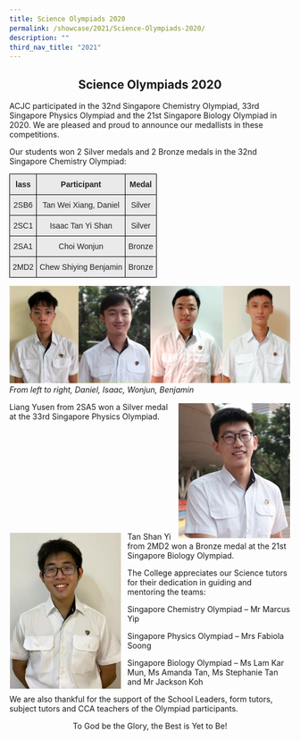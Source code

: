```yaml
---
title: Science Olympiads 2020
permalink: /showcase/2021/Science-Olympiads-2020/
description: ""
third_nav_title: "2021"
---
```

## <center> Science Olympiads 2020 </center>

ACJC participated in the 32nd Singapore Chemistry Olympiad, 33rd Singapore Physics Olympiad and the 21st Singapore Biology Olympiad in 2020. We are pleased and proud to announce our medallists in these competitions.

Our students won 2 Silver medals and 2 Bronze medals in the 32nd Singapore Chemistry Olympiad:

<style type="text/css">
.tg  {border-collapse:collapse;border-spacing:0;}
.tg td{border-color:black;border-style:solid;border-width:1px;font-family:Arial, sans-serif;font-size:14px;
  overflow:hidden;padding:10px 5px;word-break:normal;}
.tg th{border-color:black;border-style:solid;border-width:1px;font-family:Arial, sans-serif;font-size:14px;
  font-weight:normal;overflow:hidden;padding:10px 5px;word-break:normal;}
.tg .tg-n4qt{background-color:#EAEAEA;color:#222;font-weight:bold;text-align:center;vertical-align:top}
.tg .tg-ii8k{background-color:#EAEAEA;color:#222;text-align:center;vertical-align:top}
</style>
<table class="tg">
<thead>
  <tr>
    <th class="tg-n4qt">lass</th>
    <th class="tg-n4qt">Participant</th>
    <th class="tg-n4qt">Medal</th>
  </tr>
</thead>
<tbody>
  <tr>
    <td class="tg-ii8k">2SB6</td>
    <td class="tg-ii8k">Tan Wei Xiang, Daniel</td>
    <td class="tg-ii8k">Silver</td>
  </tr>
  <tr>
    <td class="tg-ii8k">2SC1</td>
    <td class="tg-ii8k">Isaac Tan Yi Shan</td>
    <td class="tg-ii8k">Silver</td>
  </tr>
  <tr>
    <td class="tg-ii8k">2SA1</td>
    <td class="tg-ii8k">Choi Wonjun</td>
    <td class="tg-ii8k">Bronze</td>
  </tr>
  <tr>
    <td class="tg-ii8k">2MD2</td>
    <td class="tg-ii8k">Chew Shiying Benjamin</td>
    <td class="tg-ii8k">Bronze</td>
  </tr>
</tbody>
</table>

![](/images/Daniel%20Isaac%20Wonjun%20Benjamin.jpeg)
_From left to right, Daniel, Isaac, Wonjun, Benjamin_


<img src="/images/Yusen.jpeg" style= "width: 40%; margin-left:10px;" align = "right"> Liang Yusen from 2SA5 won a Silver medal at the 33rd Singapore Physics 
Olympiad.


<br>
<br>
<br>
<br>
<br>
<br>
<br>
<br>
<br>
<br>

<img src="/images/Tan%20Shan%20Yi.jpeg" style= "width: 40%; margin-right:10px;" align = "left"> Tan Shan Yi from 2MD2 won a Bronze medal at the 21st Singapore Biology Olympiad.


The College appreciates our Science tutors for their dedication in guiding and mentoring the teams:

  

Singapore Chemistry Olympiad – Mr Marcus Yip

Singapore Physics Olympiad – Mrs Fabiola Soong

Singapore Biology Olympiad – Ms Lam Kar Mun, Ms Amanda Tan, Ms Stephanie Tan and Mr Jackson Koh

We are also thankful for the support of the School Leaders, form tutors, subject tutors and CCA teachers of the Olympiad participants.


<center>To God be the Glory, the Best is Yet to Be!</center>